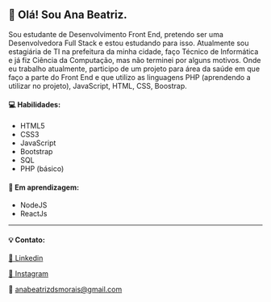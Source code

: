 <h2>👋 Olá! Sou Ana Beatriz.</h2>

<p>Sou estudante de Desenvolvimento Front End, pretendo ser uma Desenvolvedora Full Stack e estou estudando para isso. 
  Atualmente sou estagiária de TI na prefeitura da minha cidade, faço Técnico de Informática e 
  já fiz Ciência da Computação, mas não terminei por alguns motivos. 
  Onde eu trabalho atualmente, participo de um projeto para área da saúde em que faço a parte do Front End e que utilizo as linguagens PHP (aprendendo a utilizar no projeto), JavaScript, HTML, CSS, Boostrap.
</p>

<h4>💻 Habilidades:</h4>
<ul>
  <li>HTML5</li>
  <li>CSS3</li>
  <li>JavaScript</li>
  <li>Bootstrap</li>
  <li>SQL</li>
  <li>PHP (básico)</li>
</ul>

<h4>📝 Em aprendizagem:</h4>
<ul>
  <li>NodeJS</li>
  <li>ReactJs</li>
</ul>

<hr>

<h4>💡 Contato:</h4>

<a href="https://www.linkedin.com/in/anabeatrizdsm/">🔗 Linkedin</a><br>

<a href="https://www.instagram.com/anabeatrizdsm_/">🔗 Instagram</a><br>

<span>📧 anabeatrizdsmorais@gmail.com</span>
